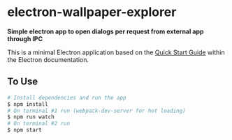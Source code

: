 # electron-wallpaper-explorer

**Simple electron app to open dialogs per request from external app through IPC**

This is a minimal Electron application based on the [Quick Start Guide](http://electron.atom.io/docs/latest/tutorial/quick-start) within the Electron documentation.


## To Use

```bash
# Install dependencies and run the app
$ npm install
# On terminal #1 run (webpack-dev-server for hot loading)
$ npm run watch
# On terminal #2 run
$ npm start
```
